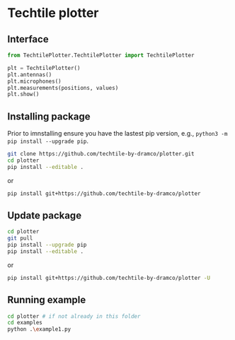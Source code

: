 # Techtile plotter

## Interface

```python
from TechtilePlotter.TechtilePlotter import TechtilePlotter

plt = TechtilePlotter()
plt.antennas()
plt.microphones()
plt.measurements(positions, values)
plt.show()
```


## Installing package

Prior to imnstalling ensure you have the lastest pip version, e.g., `python3 -m pip install --upgrade pip`.

```sh
git clone https://github.com/techtile-by-dramco/plotter.git
cd plotter
pip install --editable .
```

or

```sh
pip install git+https://github.com/techtile-by-dramco/plotter
```

## Update package

```sh
cd plotter
git pull
pip install --upgrade pip
pip install --editable .
```

or

```sh
pip install git+https://github.com/techtile-by-dramco/plotter -U
```

## Running example
```sh
cd plotter # if not already in this folder
cd examples
python .\example1.py
```
